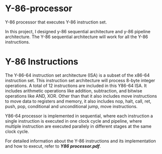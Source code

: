 # Y-86-processor
Y-86 processor that executes  Y-86 instruction set.

In this project, I designed y-86 sequential architecture and y-86 pipeline architecture. The
Y-86 sequential architecture will work for all the Y-86 instructions.

# Y-86 Instructions

The Y-86-64 instruction set architecture (ISA) is a subset of the x86-64 instruction set. This
instruction set architecture will process 8-byte integer operations. A total of 12 instructions
are included in this Y86-64 ISA. It includes arithmetic operations like addition, subtraction,
and bitwise operations like AND, XOR. Other than that it also includes move instructions to
move data to registers and memory, it also includes nop, halt, call, ret, push, pop,
conditional and unconditional jump, move instructions.

Y86-64 processor is implemented in sequential, where each instruction a single instruction is executed in one clock cycle and 
pipeline, where multiple instruction are executed parallely in different stages at the same clock cycle.

For detailed information about the Y-86 instructions and its implementation and how to execut, refer to **_Y86 processor.pdf_**.
